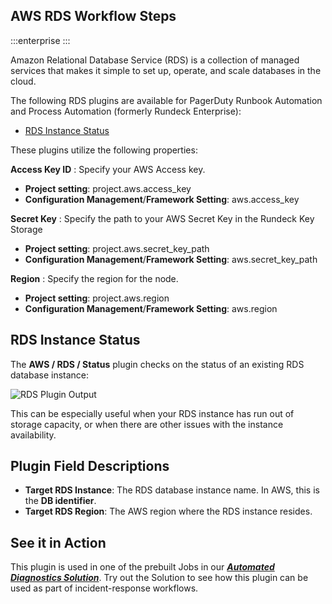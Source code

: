 ## AWS RDS Workflow Steps

:::enterprise
:::

Amazon Relational Database Service (RDS) is a collection of managed services that makes it simple to set up, operate, and scale databases in the cloud.

The following RDS plugins are available for PagerDuty Runbook Automation and Process Automation (formerly Rundeck Enterprise):

* [RDS Instance Status](#rds-instance-status)

These plugins utilize the following properties:

**Access Key ID**
: Specify your AWS Access key.

- **Project setting**: project.aws.access_key
- **Configuration Management**/**Framework Setting**: aws.access_key

**Secret Key**
: Specify the path to your AWS Secret Key in the Rundeck Key Storage

- **Project setting**: project.aws.secret_key_path
- **Configuration Management**/**Framework Setting**: aws.secret_key_path

**Region**
: Specify the region for the node.

- **Project setting**: project.aws.region
- **Configuration Management**/**Framework Setting**: aws.region

## RDS Instance Status

The **AWS / RDS / Status** plugin checks on the status of an existing RDS database instance:

![RDS Plugin Output](@assets/img/aws-rds-status-output.png)<br>

This can be especially useful when your RDS instance has run out of storage capacity, or when there are other issues with the instance availability.

## Plugin Field Descriptions

* **Target RDS Instance**: The RDS database instance name. In AWS, this is the **DB identifier**.
* **Target RDS Region**: The AWS region where the RDS instance resides.

## See it in Action
This plugin is used in one of the prebuilt Jobs in our [**_Automated Diagnostics Solution_**](/learning/solutions/automated-diagnostics/solution-overview). 
Try out the Solution to see how this plugin can be used as part of incident-response workflows.